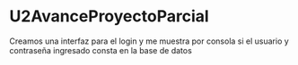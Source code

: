 # U2AvanceProyectoParcial
Creamos una interfaz para el login y me muestra por consola si el usuario y contraseña ingresado consta en la base de datos
